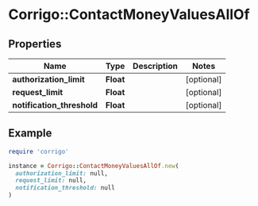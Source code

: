 # Corrigo::ContactMoneyValuesAllOf

## Properties

| Name | Type | Description | Notes |
| ---- | ---- | ----------- | ----- |
| **authorization_limit** | **Float** |  | [optional] |
| **request_limit** | **Float** |  | [optional] |
| **notification_threshold** | **Float** |  | [optional] |

## Example

```ruby
require 'corrigo'

instance = Corrigo::ContactMoneyValuesAllOf.new(
  authorization_limit: null,
  request_limit: null,
  notification_threshold: null
)
```

